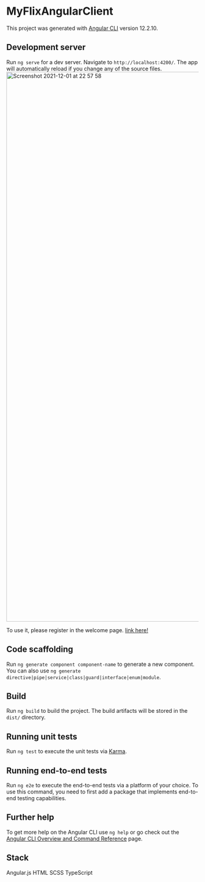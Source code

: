 # MyFlixAngularClient

This project was generated with [Angular CLI](https://github.com/angular/angular-cli) version 12.2.10.

## Development server

Run `ng serve` for a dev server. Navigate to `http://localhost:4200/`. The app will automatically reload if you change any of the source files.<img width="1440"
                                                                                                                                                    alt="Screenshot 2021-12-01 at 22 57 58" src="https://user-images.githubusercontent.com/88083504/144320830-77fb6936-7a39-4875-9e9c-6a0fe35ec3f6.png">


To use it, please register in the welcome page. <a href="https://ambabasly.github.io/myFlix-Angular-client/welcome">link here!</a>

## Code scaffolding

Run `ng generate component component-name` to generate a new component. You can also use `ng generate directive|pipe|service|class|guard|interface|enum|module`.

## Build

Run `ng build` to build the project. The build artifacts will be stored in the `dist/` directory.

## Running unit tests

Run `ng test` to execute the unit tests via [Karma](https://karma-runner.github.io).

## Running end-to-end tests

Run `ng e2e` to execute the end-to-end tests via a platform of your choice. To use this command, you need to first add a package that implements end-to-end testing capabilities.

## Further help

To get more help on the Angular CLI use `ng help` or go check out the [Angular CLI Overview and Command Reference](https://angular.io/cli) page.

## Stack
Angular.js
HTML
SCSS
TypeScript
